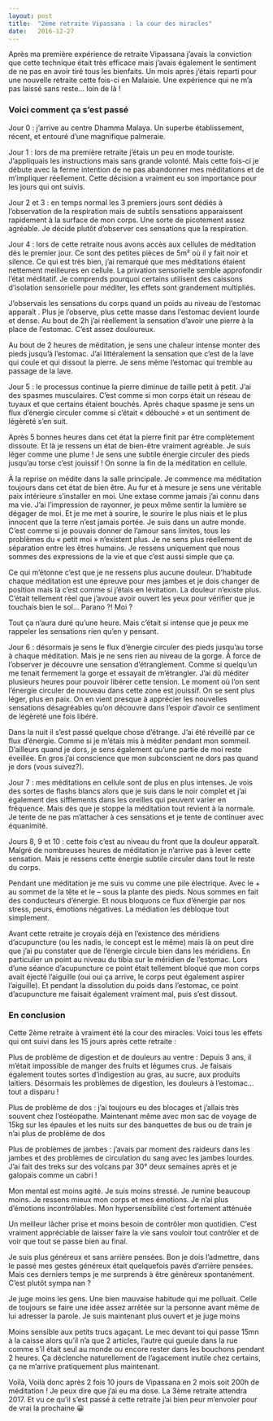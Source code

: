 ```yaml
---
layout: post
title:  "2ème retraite Vipassana : la cour des miracles"
date:   2016-12-27
---
```


Après ma première expérience de retraite Vipassana j’avais la conviction que cette technique était très efficace mais j’avais également  le sentiment de ne pas en avoir tiré tous les bienfaits. Un mois après j’étais reparti pour une nouvelle retraite cette fois-ci en Malaisie. Une expérience qui ne m’a pas laissé sans reste… loin de là !

### Voici comment ça s’est passé

Jour 0 : j’arrive au centre Dhamma Malaya. Un superbe établissement, récent, et entouré d’une magnifique palmeraie.

Jour 1 : lors de ma première retraite j’étais un peu en mode touriste. J’appliquais les instructions mais sans grande volonté. Mais cette fois-ci je débute avec la ferme intention de ne pas abandonner mes méditations et de m’impliquer réellement. Cette décision a vraiment eu son importance pour les jours qui ont suivis.

Jour 2 et 3 : en temps normal les 3 premiers jours sont dédiés à l’observation de la respiration mais de subtils sensations apparaissent rapidement à la surface de mon corps. Une sorte de picotement assez agréable. Je décide plutôt d’observer ces sensations que la respiration.

Jour 4 : lors de cette retraite nous avons accès aux cellules de méditation dès le premier jour. Ce sont des petites pièces de 5m² où il y fait noir et silence. Ce qui est très bien, j’ai remarqué que mes méditations étaient nettement meilleures en cellule. La privation sensorielle semble approfondir l’état méditatif. Je comprends pourquoi certains utilisent des caissons d’isolation sensorielle pour méditer, les effets sont grandement multipliés.

J’observais les sensations du corps quand un poids au niveau de l’estomac apparaît . Plus je l’observe, plus cette masse dans l’estomac devient lourde et dense. Au bout de 2h j’ai réellement la sensation d’avoir une pierre à la place de l’estomac. C’est assez douloureux.

Au bout de 2 heures de méditation, je sens une chaleur intense monter des pieds jusqu’à l’estomac. J’ai littéralement la sensation que c’est de la lave qui coule et qui dissout la pierre. Je sens même l’estomac qui tremble au passage de la lave.

Jour 5 : le processus continue la pierre diminue de taille petit à petit. J’ai des spasmes musculaires. C’est comme si mon corps était un réseau de tuyaux et que certains étaient bouchés. Après chaque spasme je sens un flux d’énergie circuler comme si c’était « débouché » et un sentiment de légèreté s’en suit.

Après 5 bonnes heures dans cet état la pierre finit par être complètement dissoute. Et là je ressens un état de bien-être vraiment agréable. Je suis léger comme une plume ! Je sens une subtile énergie circuler des pieds jusqu’au torse c’est jouissif ! On sonne la fin de la méditation en cellule.

À la reprise on médite dans la salle principale. Je commence ma méditation toujours dans cet état de bien être. Au fur et à mesure je sens une véritable paix intérieure s’installer en moi. Une extase comme jamais j’ai connu dans ma vie. J’ai l’impression de rayonner, je peux même sentir la lumière se dégager de moi. Et je me met à sourire, le sourire le plus niais et le plus innocent que la terre n’est jamais portée. Je suis dans un autre monde. C’est comme si je pouvais donner de l’amour sans limites, tous les problèmes du « petit moi » n’existent plus. Je ne sens plus réellement de séparation entre les êtres humains. Je ressens uniquement que nous sommes des expressions de la vie et que c’est aussi simple que ça.

Ce qui m’étonne c’est que je ne ressens plus aucune douleur. D’habitude chaque méditation est une épreuve pour mes jambes et je dois changer de position mais là c’est comme si j’étais en lévitation. La douleur n’existe plus. C’était tellement réel que j’avoue avoir ouvert les yeux pour vérifier que je touchais bien le sol… Parano ?! Moi ?

Tout ça n’aura duré qu’une heure. Mais c’était si intense que je peux me rappeler les sensations rien qu’en y pensant.

Jour 6 : désormais je sens le flux d’énergie circuler des pieds jusqu’au torse à chaque méditation. Mais je ne sens rien au niveau de la gorge. À force de l’observer je découvre une sensation d’étranglement. Comme si quelqu’un me tenait fermement la gorge et essayait de m’étrangler. J’ai dû méditer plusieurs heures pour pouvoir libérer cette tension. Le moment où l’on sent l’énergie circuler de nouveau dans cette zone est jouissif. On se sent plus léger, plus en paix. On en vient presque à apprécier les nouvelles sensations désagréables qu’on découvre dans l’espoir d’avoir ce sentiment de légèreté une fois libéré.

Dans la nuit il s’est passé quelque chose d’étrange. J’ai été réveillé par ce flux d’énergie. Comme si je m’étais mis à méditer pendant mon sommeil. D’ailleurs quand je dors, je sens également qu’une partie de moi reste éveillée. En gros j’ai conscience que mon subconscient ne dors pas quand je dors (vous suivez?).

Jour 7 : mes méditations en cellule sont de plus en plus intenses. Je vois des sortes de flashs blancs alors que je suis dans le noir complet et j’ai également des sifflements dans les oreilles qui peuvent varier en fréquence. Mais dès que je stoppe la méditation tout revient à la normale. Je tente de ne pas m’attacher à ces sensations et je tente de continuer avec équanimité.

Jours 8, 9 et 10 : cette fois c’est au niveau du front que la douleur apparaît. Malgré de nombreuses heures de méditation je n’arrive pas à lever cette sensation. Mais je ressens cette énergie subtile circuler dans tout le reste du corps.

Pendant une méditation je me suis vu comme une pile électrique. Avec le + au sommet de la tête et le – sous la plante des pieds. Nous sommes en fait des conducteurs d’énergie. Et nous bloquons ce flux d’énergie par nos stress, peurs, émotions négatives. La médiation les débloque tout simplement.

Avant cette retraite je croyais déjà en l’existence des méridiens d’acupuncture (ou les nadis, le concept est le même) mais là on peut dire que j’ai pu constater que de l’énergie circule bien dans les méridiens. En particulier un point au niveau du tibia sur le méridien de l’estomac. Lors d’une séance d’acupuncture ce point était tellement bloqué que mon corps avait éjecté l’aiguille (oui oui ça arrive, le corps peut également aspirer l’aiguille). Et pendant la dissolution du poids dans l’estomac, ce point d’acupuncture me faisait également vraiment mal, puis s’est dissout.

### En conclusion

Cette 2ème retraite à vraiment été la cour des miracles. Voici tous les effets qui ont suivi dans les 15 jours après cette retraite :

Plus de problème de digestion et de douleurs au ventre : Depuis 3 ans, il m’était impossible de manger des fruits et légumes crus. Je faisais également toutes sortes d’indigestion au gras, au sucre, aux produits laitiers. Désormais les problèmes de digestion, les douleurs à l’estomac… tout a disparu !

Plus de problème de dos : j’ai toujours eu des blocages et j’allais très souvent chez l’ostéopathe. Maintenant même avec mon sac de voyage de 15kg sur les épaules et les nuits sur des banquettes de bus ou de train je n’ai plus de problème de dos

Plus de problèmes de jambes : j’avais par moment des raideurs dans les jambes et des problèmes de circulation du sang avec les jambes lourdes. J’ai fait des treks sur des volcans par 30° deux semaines après et je galopais comme un cabri !

Mon mental est moins agité. Je suis moins stressé.  Je rumine beaucoup moins. Je ressens mieux mon corps et mes émotions. Je n’ai plus d’émotions incontrôlables. Mon hypersensibilité c’est fortement atténuée

Un meilleur lâcher prise et moins besoin de contrôler mon quotidien. C’est vraiment appréciable de laisser faire la vie sans vouloir tout contrôler et de voir que tout se passe bien au final.

Je suis plus généreux et sans arrière pensées. Bon je dois l’admettre, dans le passé mes gestes généreux était quelquefois pavés d’arrière pensées. Mais ces derniers temps je me surprends à être généreux spontanément. C’est plutôt sympa nan ?

Je juge moins les gens. Une bien mauvaise habitude qui me polluait. Celle de toujours se faire une idée assez arrêtée sur la personne avant même de lui adresser la parole. Je suis maintenant plus ouvert et je juge moins

Moins sensible aux petits trucs agaçant. Le mec devant toi qui passe 15mn à la caisse alors qu’il n’a que 2 articles, l’autre qui gueule dans la rue comme s’il était seul au monde ou encore rester dans les bouchons pendant 2 heures. Ça déclenche naturellement de l’agacement inutile chez certains, ça ne m’arrive pratiquement plus maintenant.

Voilà, Voilà donc après 2 fois 10 jours de Vipassana en 2 mois soit 200h de méditation ! Je peux dire que j’ai eu ma dose. La 3ème retraite attendra 2017. Et vu ce qu’il s’est passé à cette retraite j’ai bien peur m’envoler pour de vrai la prochaine 😀
